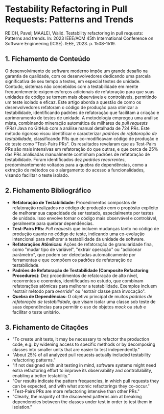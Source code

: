 # Testability Refactoring in Pull Requests: Patterns and Trends

REICH, Pavel; MAALEI, Walid. Testability refactoring in pull requests: Patterns and trends. In: 2023 IEEE/ACM 45th International Conference on Software Engineering (ICSE). IEEE, 2023. p. 1508-1519.

## 1. Fichamento de Conteúdo

O desenvolvimento de software moderno impõe um grande desafio na garantia de qualidade, com os desenvolvedores dedicando uma parcela significativa de seu tempo a testes, em especial testes de unidade. Contudo, sistemas não concebidos com a testabilidade em mente frequentemente exigem esforços adicionais de refatoração para que suas unidades de código se tornem mais observáveis e controláveis, permitindo um teste isolado e eficaz. Este artigo aborda a questão de como os desenvolvedores refatoram o código de produção para otimizar a testabilidade, identificando padrões de refatoração que facilitam a criação e aprimoramento de testes de unidade. A metodologia empregou uma análise mista, combinando mineração automática de milhares de *pull requests* (PRs) Java no GitHub com a análise manual detalhada de 724 PRs. Este método rigoroso visou identificar e caracterizar *padrões de refatoração de testabilidade*, classificando PRs que co-modificavam código de produção e de teste como "Test-Pairs PRs". Os resultados revelaram que as Test-Pairs PRs são mais intensivas em refatoração do que outras, e que cerca de 25% das PRs analisadas manualmente continham padrões de refatoração de testabilidade. Foram identificados dez *padrões recorrentes*, predominantemente voltados para a quebra de dependências, como a extração de métodos ou o alargamento do acesso a funcionalidades, visando facilitar o teste isolado.

## 2. Fichamento Bibliográfico

*   **Refatoração de Testabilidade:** Procedimentos compostos de refatoração realizados no código de produção com o propósito explícito de melhorar sua capacidade de ser testado, especialmente por testes de unidade. Isso envolve tornar o código mais observável e controlável, geralmente para quebrar dependências.
*   **Test-Pairs PRs:** *Pull requests* que incluem mudanças tanto no código de produção quanto no código de teste, indicando uma co-evolução intencional para melhorar a testabilidade da unidade de software.
*   **Refatorações Atômicas:** Ações de refatoração de granularidade fina, como "mudar tipo de variável", "extrair operação" ou "adicionar parâmetro", que podem ser detectadas automaticamente por ferramentas e que compõem os padrões de refatoração de testabilidade.
*   **Padrões de Refatoração de Testabilidade (Composite Refactoring Procedures):** Dez procedimentos de refatoração de alto nível, recorrentes e coerentes, identificados no estudo, que combinam refatorações atômicas para melhorar a testabilidade. Exemplos incluem "extrair método para *override*" ou "extrair classe para invocação".
*   **Quebra de Dependências:** O objetivo principal de muitos *padrões de refatoração de testabilidade*, que visam isolar uma classe sob teste de suas dependências para permitir o uso de objetos *mock* ou *stub* e facilitar o teste unitário.

## 3. Fichamento de Citações

*   "To create unit tests, it may be necessary to refactor the production code, e.g. by widening access to specific methods or by decomposing classes into smaller units that are easier to test independently."
*   "About 25% of all analyzed pull requests actually included testability refactoring patterns."
*   "If not designed with unit testing in mind, software systems might need extra refactoring effort to improve its observability and controllability, enabling a better testability."
*   "Our results indicate the pattern frequencies, in which pull requests they can be expected, and with what atomic refactorings they co-occur."
*   "Test-Pairs PRs are more refactoring intensive than other PRs."
*   "Clearly, the majority of the discovered patterns aim at breaking dependencies between the classes under test in order to test them in isolation."